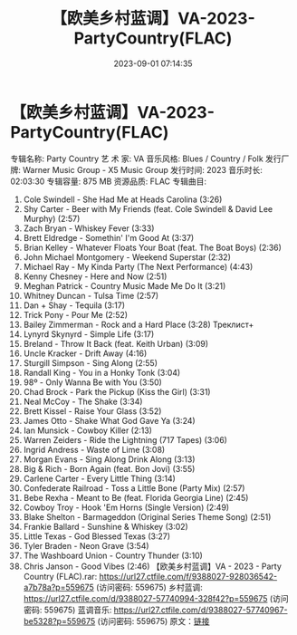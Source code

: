﻿---
title: 【欧美乡村蓝调】VA-2023-PartyCountry(FLAC)
date: 2023-09-01 07:14:35
categories: 外语音乐
tags: 外语音乐
---
# 【欧美乡村蓝调】VA-2023-PartyCountry(FLAC)

专辑名称: Party Country
艺 术 家: VA
音乐风格: Blues / Country / Folk
发行厂牌: Warner Music Group - X5 Music Group
发行时间: 2023
音乐时长: 02:03:30
专辑容量: 875 MB
资源品质: FLAC
专辑曲目:
01. Cole Swindell - She Had Me at Heads Carolina (3:26)
02. Shy Carter - Beer with My Friends (feat. Cole Swindell &
David Lee Murphy) (2:57)
03. Zach Bryan - Whiskey Fever (3:33)
04. Brett Eldredge - Somethin' I'm Good At (3:37)
05. Brian Kelley - Whatever Floats Your Boat (feat. The Boat
Boys) (2:36)
06. John Michael Montgomery - Weekend Superstar (2:32)
07. Michael Ray - My Kinda Party (The Next Performance)
(4:43)
08. Kenny Chesney - Here and Now (2:51)
09. Meghan Patrick - Country Music Made Me Do It (3:21)
10. Whitney Duncan - Tulsa Time (2:57)
11. Dan + Shay - Tequila (3:17)
12. Trick Pony - Pour Me (2:52)
13. Bailey Zimmerman - Rock and a Hard Place (3:28)
Треклист+
14. Lynyrd Skynyrd - Simple Life (3:17)
15. Breland - Throw It Back (feat. Keith Urban) (3:09)
16. Uncle Kracker - Drift Away (4:16)
17. Sturgill Simpson - Sing Along (2:55)
18. Randall King - You in a Honky Tonk (3:04)
19. 98º - Only Wanna Be with You (3:50)
20. Chad Brock - Park the Pickup (Kiss the Girl) (3:31)
21. Neal McCoy - The Shake (3:34)
22. Brett Kissel - Raise Your Glass (3:52)
23. James Otto - Shake What God Gave Ya (3:24)
24. Ian Munsick - Cowboy Killer (2:13)
25. Warren Zeiders - Ride the Lightning (717 Tapes) (3:06)
26. Ingrid Andress - Waste of Lime (3:08)
27. Morgan Evans - Sing Along Drink Along (3:13)
28. Big & Rich - Born Again (feat. Bon Jovi) (3:55)
29. Carlene Carter - Every Little Thing (3:14)
30. Confederate Railroad - Toss a Little Bone (Party Mix)
(2:57)
31. Bebe Rexha - Meant to Be (feat. Florida Georgia Line)
(2:45)
32. Cowboy Troy - Hook 'Em Horns (Single Version) (2:49)
33. Blake Shelton - Barmageddon (Original Series Theme Song)
(2:51)
34. Frankie Ballard - Sunshine & Whiskey (3:02)
35. Little Texas - God Blessed Texas (3:27)
36. Tyler Braden - Neon Grave (3:54)
37. The Washboard Union - Country Thunder (3:10)
38. Chris Janson - Good Vibes (2:46)
【欧美乡村蓝调】VA - 2023 - Party Country (FLAC).rar: https://url27.ctfile.com/f/9388027-928036542-a7b78a?p=559675
(访问密码: 559675)
乡村蓝调: https://url27.ctfile.com/d/9388027-57740994-328f42?p=559675
(访问密码: 559675)
蓝调音乐: https://url27.ctfile.com/d/9388027-57740967-be5328?p=559675
(访问密码: 559675)
原文：[链接](https://blog.sina.com.cn/s/blog_1647c7e76010313ab.html)